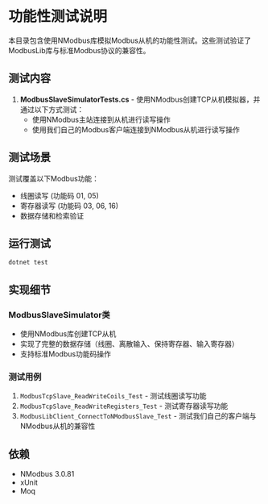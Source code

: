 # 功能性测试说明

本目录包含使用NModbus库模拟Modbus从机的功能性测试。这些测试验证了ModbusLib库与标准Modbus协议的兼容性。

## 测试内容

1. **ModbusSlaveSimulatorTests.cs** - 使用NModbus创建TCP从机模拟器，并通过以下方式测试：
   - 使用NModbus主站连接到从机进行读写操作
   - 使用我们自己的Modbus客户端连接到NModbus从机进行读写操作

## 测试场景

测试覆盖以下Modbus功能：
- 线圈读写 (功能码 01, 05)
- 寄存器读写 (功能码 03, 06, 16)
- 数据存储和检索验证

## 运行测试

```bash
dotnet test
```

## 实现细节

### ModbusSlaveSimulator类
- 使用NModbus库创建TCP从机
- 实现了完整的数据存储（线圈、离散输入、保持寄存器、输入寄存器）
- 支持标准Modbus功能码操作

### 测试用例
1. `ModbusTcpSlave_ReadWriteCoils_Test` - 测试线圈读写功能
2. `ModbusTcpSlave_ReadWriteRegisters_Test` - 测试寄存器读写功能
3. `ModbusLibClient_ConnectToNModbusSlave_Test` - 测试我们自己的客户端与NModbus从机的兼容性

## 依赖

- NModbus 3.0.81
- xUnit
- Moq